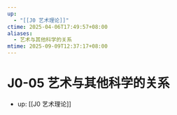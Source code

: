 ```yaml
---
up:
  - "[[J0 艺术理论]]"
ctime: 2025-04-06T17:49:57+08:00
aliases:
  - 艺术与其他科学的关系
mtime: 2025-09-09T12:37:17+08:00
---
```


# J0-05 艺术与其他科学的关系

- up: [[J0 艺术理论]]
